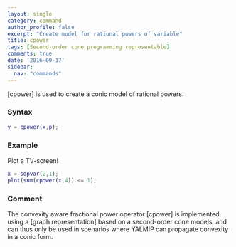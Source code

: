 ```yaml
---
layout: single
category: command
author_profile: false
excerpt: "Create model for rational powers of variable"
title: cpower
tags: [Second-order cone programming representable]
comments: true
date: '2016-09-17'
sidebar:
  nav: "commands"
---
```


[cpower] is used to create a conic model of rational powers.

### Syntax

````matlab
y = cpower(x,p);
````

### Example

Plot a TV-screen!

````matlab
x = sdpvar(2,1);
plot(sum(cpower(x,4)) <= 1);
````

### Comment

The convexity aware fractional power operator [cpower] is implemented using a [graph representation] based on a second-order cone models, and can thus only be used in scenarios where YALMIP can propagate convexity in a conic form.

